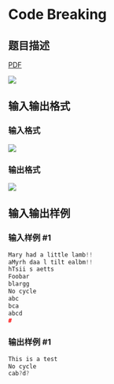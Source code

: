 # Code Breaking

## 题目描述

[problemUrl]: https://uva.onlinejudge.org/index.php?option=com_onlinejudge&Itemid=8&category=3&page=show_problem&problem=115

[PDF](https://uva.onlinejudge.org/external/1/p179.pdf)

![](https://cdn.luogu.com.cn/upload/vjudge_pic/UVA179/d3eac983e5a3db0da968e6e1de1358a56268f3ac.png)

## 输入输出格式

### 输入格式

![](https://cdn.luogu.com.cn/upload/vjudge_pic/UVA179/9eade9037ce44c2c9fc0c0d5dd065703ef4ddbb8.png)

### 输出格式

![](https://cdn.luogu.com.cn/upload/vjudge_pic/UVA179/c3663522e9fe3dcf419a0b2f7833d9ce7856c39e.png)

## 输入输出样例

### 输入样例 #1

```cpp
Mary had a little lamb!!
aMyrh daa l tilt ealbm!!
hTsii s aetts
Foobar
blargg
No cycle
abc
bca
abcd
#
```


### 输出样例 #1

```cpp
This is a test
No cycle
cab?d?
```


